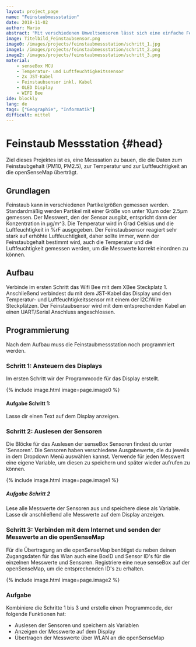 ```yaml
---
layout: project_page
name: "Feinstaubmessstation"
date: 2018-11-02
author: Mario
abstract: "Mit verschiedenen Umweltsensoren lässt sich eine einfache Feinstaubmessstation mit Internetanbindung bauen"
image: Titelbild_Feinstaubsensor.png
image0: /images/projects/feinstaubmessstation/schritt_1.jpg
image1: /images/projects/feinstaubmessstation/schritt_2.png
image2: /images/projects/feinstaubmessstation/schritt_3.png
material:
    - senseBox MCU
    - Temperatur- und Luftfeuchtigkeitssensor
    - 2x JST-Kabel
    - Feinstaubsensor inkl. Kabel
    - OLED Display
    - WIFI Bee
ide: blockly    
lang: de
tags: ["Geographie", "Informatik"]
difficult: mittel
---
```

# Feinstaub Messstation {#head}

Ziel dieses Projektes ist es, eine Messsation zu bauen, die die Daten zum Feinstaubgehalt (PM10, PM2.5), zur Temperatur und zur Luftfeuchtigkeit
an die openSenseMap überträgt.

## Grundlagen 
Feinstaub kann in verschiedenen Partikelgrößen gemessen werden. Standardmäßig werden Partikel mit einer Größe von unter 10µm oder 2.5µm gemessen. Der Messwert, den der Sensor ausgibt,
entspricht dann der Konzentration in µg/m^3. Die Temperatur wird in Grad Celsius und die Luftfeuchtigkeit in %rF ausgegeben.
Der Feinstaubsensor reagiert sehr stark auf erhöhte Luftfeuchtigkeit, daher sollte immer, wenn der Feinstaubgehalt bestimmt
wird, auch die Temperatur und die Luftfeuchtigkeit gemessen werden, um die Messwerte korrekt einordnen zu können. 

## Aufbau 
Verbinde im ersten Schritt das Wifi Bee mit dem XBee Steckplatz 1. Anschließend verbindest du mit dem JST-Kabel das Display und
den Temperatur- und Luftfeuchtigkeitssensor mit einem der I2C/Wire Steckplätzen. Der Feinstaubsensor wird mit dem entsprechenden
Kabel an einen UART/Serial Anschluss angeschlossen. 

## Programmierung 

Nach dem Aufbau muss die Feinstaubmessstation noch programmiert werden.

### Schritt 1: Ansteuern des Displays

Im ersten Schritt wir der Programmcode für das Display erstellt. 

{% include image.html image=page.image0 %}

#### Aufgabe Schritt 1:

Lasse dir einen Text auf dem Display anzeigen.

### Schritt 2: Auslesen der Sensoren

Die Blöcke für das Auslesen der senseBox Sensoren findest du unter 'Sensoren'. Die Sensoren haben verschiedene Ausgabewerte,
die du jeweils in dem Dropdown Menü auswählen kannst. Verwende für jeden Messwert eine eigene Variable, um diesen zu speichern
und später wieder aufrufen zu können.

{% include image.html image=page.image1 %}

##### Aufgabe Schritt 2

Lese alle Messwerte der Sensoren aus und speichere diese als Variable. Lasse dir anschließend alle Messwerte auf
dem Display anzeigen.

### Schritt 3: Verbinden mit dem Internet und senden der Messwerte an die openSenseMap

Für die Übertragung an die openSenseMap benötigst du neben deinen Zugangsdaten für das Wlan auch eine BoxID und Sensor ID's 
für die einzelnen Messwerte und Sensoren. Registriere eine neue senseBox auf der openSenseMap, um die entsprechenden ID's
zu erhalten.

{% include image.html image=page.image2 %}

### Aufgabe

 Kombiniere die Schritte 1 bis 3 und erstelle einen Programmcode, der folgende Funktionen hat:
 - Auslesen der Sensoren und speichern als Variablen
 - Anzeigen der Messwerte auf dem Display
 - Übertragen der Messwerte über WLAN an die openSenseMap

